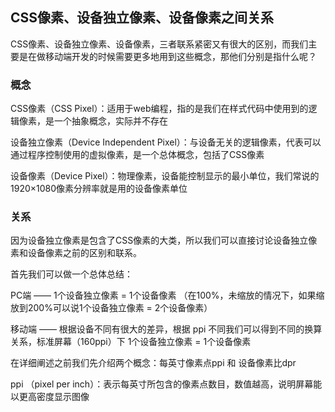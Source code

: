## CSS像素、设备独立像素、设备像素之间关系

CSS像素、设备独立像素、设备像素，三者联系紧密又有很大的区别，而我们主要是在做移动端开发的时候需要更多地用到这些概念，那他们分别是指什么呢？

### 概念
CSS像素（CSS Pixel）：适用于web编程，指的是我们在样式代码中使用到的逻辑像素，是一个抽象概念，实际并不存在

设备独立像素（Device Independent Pixel）：与设备无关的逻辑像素，代表可以通过程序控制使用的虚拟像素，是一个总体概念，包括了CSS像素

设备像素（Device Pixel）：物理像素，设备能控制显示的最小单位，我们常说的1920×1080像素分辨率就是用的设备像素单位

### 关系
因为设备独立像素是包含了CSS像素的大类，所以我们可以直接讨论设备独立像素和设备像素之前的区别和联系。

首先我们可以做一个总体总结：

PC端 —— 1个设备独立像素 = 1个设备像素 （在100%，未缩放的情况下，如果缩放到200%可以说1个设备独立像素 = 2个设备像素）

移动端 —— 根据设备不同有很大的差异，根据 ppi 不同我们可以得到不同的换算关系，标准屏幕（160ppi）下 1个设备独立像素 = 1个设备像素


在详细阐述之前我们先介绍两个概念：每英寸像素点ppi 和 设备像素比dpr

ppi （pixel per inch）：表示每英寸所包含的像素点数目，数值越高，说明屏幕能以更高密度显示图像



